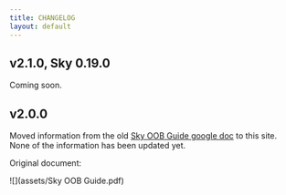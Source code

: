 ```yaml
---
title: CHANGELOG
layout: default
---
```


## v2.1.0, Sky 0.19.0
Coming soon.

## v2.0.0
Moved information from the old [Sky OOB Guide google doc](https://docs.google.com/document/d/1Inh4q4008EtxY2b1PZnKJArfwUiFuxawXJ8lw3KaelM) to this site. None of the information has been updated yet.

Original document:

![](assets/Sky OOB Guide.pdf)